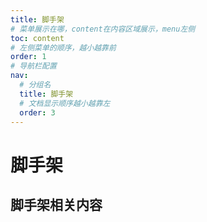 ```yaml
---
title: 脚手架
# 菜单展示在哪，content在内容区域展示，menu左侧
toc: content
# 左侧菜单的顺序，越小越靠前
order: 1
# 导航栏配置
nav:
  # 分组名
  title: 脚手架
  # 文档显示顺序越小越靠左
  order: 3
---
```


# 脚手架

## 脚手架相关内容
